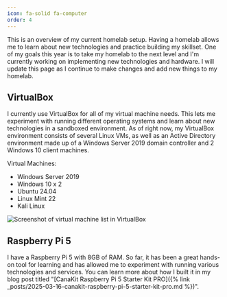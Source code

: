 ```yaml
---
icon: fa-solid fa-computer
order: 4
---
```


This is an overview of my current homelab setup. Having a homelab allows me to learn about new technologies and practice building my skillset. One of my goals this year is to take my homelab to the next level and I'm currently working on implementing new technologies and hardware. I will update this page as I continue to make changes and add new things to my homelab.

## VirtualBox
I currently use VirtualBox for all of my virtual machine needs. This lets me experiment with running different operating systems and learn about new technologies in a sandboxed environment. As of right now, my VirtualBox environment consists of several Linux VMs, as well as an Active Directory environment made up of a Windows Server 2019 domain controller and 2 Windows 10 client machines.

Virtual Machines:
* Windows Server 2019
* Windows 10 x 2
* Ubuntu 24.04
* Linux Mint 22
* Kali Linux

![Screenshot of virtual machine list in VirtualBox](https://res.cloudinary.com/do8uy1fxa/image/upload/v1746547923/virtualbox-homelab_m7ya3b.png)

## Raspberry Pi 5
I have a Raspberry Pi 5 with 8GB of RAM. So far, it has been a great hands-on tool for learning and has allowed me to experiment with running various technologies and services. You can learn more about how I built it in my blog post titled "[CanaKit Raspberry Pi 5 Starter Kit PRO]({% link _posts/2025-03-16-canakit-raspberry-pi-5-starter-kit-pro.md %})".